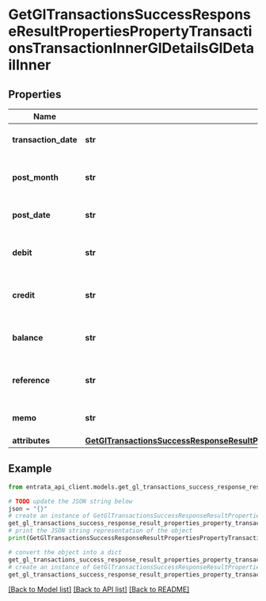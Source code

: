 # GetGlTransactionsSuccessResponseResultPropertiesPropertyTransactionsTransactionInnerGlDetailsGlDetailInner


## Properties

Name | Type | Description | Notes
------------ | ------------- | ------------- | -------------
**transaction_date** | **str** | The date of the transaction. | 
**post_month** | **str** | The posting month of the transaction. | 
**post_date** | **str** | The posting date of the transaction. | 
**debit** | **str** | The debit amount of the transaction. | 
**credit** | **str** | The credit amount of the transaction. | 
**balance** | **str** | The balance after the transaction. | 
**reference** | **str** | The reference for the transaction. | 
**memo** | **str** | The memo for the transaction. | 
**attributes** | [**GetGlTransactionsSuccessResponseResultPropertiesPropertyTransactionsTransactionInnerGlDetailsGlDetailInnerAttributes**](GetGlTransactionsSuccessResponseResultPropertiesPropertyTransactionsTransactionInnerGlDetailsGlDetailInnerAttributes.md) |  | 

## Example

```python
from entrata_api_client.models.get_gl_transactions_success_response_result_properties_property_transactions_transaction_inner_gl_details_gl_detail_inner import GetGlTransactionsSuccessResponseResultPropertiesPropertyTransactionsTransactionInnerGlDetailsGlDetailInner

# TODO update the JSON string below
json = "{}"
# create an instance of GetGlTransactionsSuccessResponseResultPropertiesPropertyTransactionsTransactionInnerGlDetailsGlDetailInner from a JSON string
get_gl_transactions_success_response_result_properties_property_transactions_transaction_inner_gl_details_gl_detail_inner_instance = GetGlTransactionsSuccessResponseResultPropertiesPropertyTransactionsTransactionInnerGlDetailsGlDetailInner.from_json(json)
# print the JSON string representation of the object
print(GetGlTransactionsSuccessResponseResultPropertiesPropertyTransactionsTransactionInnerGlDetailsGlDetailInner.to_json())

# convert the object into a dict
get_gl_transactions_success_response_result_properties_property_transactions_transaction_inner_gl_details_gl_detail_inner_dict = get_gl_transactions_success_response_result_properties_property_transactions_transaction_inner_gl_details_gl_detail_inner_instance.to_dict()
# create an instance of GetGlTransactionsSuccessResponseResultPropertiesPropertyTransactionsTransactionInnerGlDetailsGlDetailInner from a dict
get_gl_transactions_success_response_result_properties_property_transactions_transaction_inner_gl_details_gl_detail_inner_from_dict = GetGlTransactionsSuccessResponseResultPropertiesPropertyTransactionsTransactionInnerGlDetailsGlDetailInner.from_dict(get_gl_transactions_success_response_result_properties_property_transactions_transaction_inner_gl_details_gl_detail_inner_dict)
```
[[Back to Model list]](../README.md#documentation-for-models) [[Back to API list]](../README.md#documentation-for-api-endpoints) [[Back to README]](../README.md)



